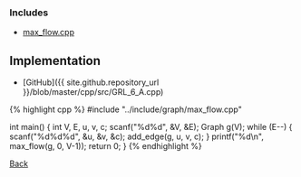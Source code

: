 

### Includes

- [max_flow.cpp](../include/graph/max_flow)

## Implementation

- [GitHub]({{ site.github.repository_url }}/blob/master/cpp/src/GRL_6_A.cpp)

{% highlight cpp %}
#include "../include/graph/max_flow.cpp"

int main() {
  int V, E, u, v, c;
  scanf("%d%d", &V, &E);
  Graph g(V);
  while (E--) {
    scanf("%d%d%d", &u, &v, &c);
    add_edge(g, u, v, c);
  }
  printf("%d\n", max_flow(g, 0, V-1));
  return 0;
}
{% endhighlight %}

[Back](..)
